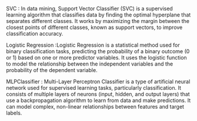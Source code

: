 SVC : In data mining, Support Vector Classifier (SVC) is a supervised learning algorithm that classifies data by finding the optimal hyperplane that separates different classes. It works by maximizing the margin between the closest points of different classes, known as support vectors, to improve classification accuracy.

Logistic Regression :Logistic Regression is a statistical method used for binary classification tasks, predicting the probability of a binary outcome (0 or 1) based on one or more predictor variables. It uses the logistic function to model the relationship between the independent variables and the probability of the dependent variable.

MLPClassifier : Multi-Layer Perceptron Classifier  is a type of artificial neural network used for supervised learning tasks, particularly classification. It consists of multiple layers of neurons (input, hidden, and output layers) that use a backpropagation algorithm to learn from data and make predictions. It can model complex, non-linear relationships between features and target labels.
